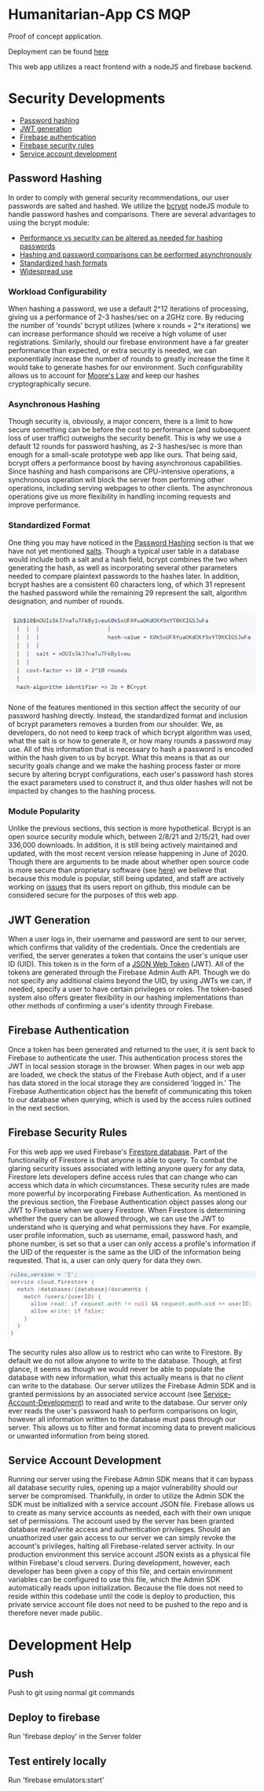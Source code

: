 # Humanitarian-App CS MQP

Proof of concept application.

Deployment can be found [here](https://humanitarian-app-development.web.app)

This web app utilizes a react frontend with a nodeJS and firebase backend. 

# Security Developments
- [Password hashing](#Password-Hashing)
- [JWT generation](#JWT-Generation)
- [Firebase authentication](#Firebase-Authentication)
- [Firebase security rules](#Firebase-Security-Rules)
- [Service account development](#Service-Account-Development)

## Password Hashing
In order to comply with general security recommendations, our user passwords are salted and hashed. We utilize the [bcrypt](https://www.npmjs.com/package/bcrypt) nodeJS module to handle password hashes and comparisons. There are several advantages to using the bcrypt module: 
- [Performance vs security can be altered as needed for hashing passwords](#Workload-Configurability)
- [Hashing and password comparisons can be performed asynchronously](#Asynchronous-Hashing)
- [Standardized hash formats](#Standardized-Format)
- [Widespread use](#Module-Popularity)

### Workload Configurability
When hashing a password, we use a default 2^12 iterations of processing, giving us a performance of 2-3 hashes/sec on a 2GHz core. By reducing the number of 'rounds' bcrypt utilizes (where x rounds = 2^x iterations) we can increase performance should we receive a high volume of user registrations. Similarly, should our firebase environment have a far greater performance than expected, or extra security is needed, we can exponentially increase the number of rounds to greatly increase the time it would take to generate hashes for our environment. Such configurability allows us to account for [Moore's Law](https://en.wikipedia.org/wiki/Moore%27s_law) and keep our hashes cryptographically secure. 

### Asynchronous Hashing
Though security is, obviously, a major concern, there is a limit to how secure something can be before the cost to performance (and subsequent loss of user traffic) outweighs the security benefit. This is why we use a default 12 rounds for password hashing, as 2-3 hashes/sec is more than enough for a small-scale prototype web app like ours. That being said, bcrypt offers a performance boost by having asynchronous capabilities. Since hashing and hash comparisons are CPU-intensive operations, a synchronous operation will block the server from performing other operations, including serving webpages to other clients. The asynchronous operations give us more flexibility in handling incoming requests and improve performance.

### Standardized Format
One thing you may have noticed in the [Password Hashing](#Password-Hashing) section is that we have not yet mentioned [salts](https://en.wikipedia.org/wiki/Salt_(cryptography)). Though a typical user table in a database would include both a salt and a hash field, bcrypt combines the two when generating the hash, as well as incorporating several other parameters needed to compare plaintext passwords to the hashes later. In addition, bcrypt hashes are a consistent 60 characters long, of which 31 represent the hashed password while the remaining 29 represent the salt, algorithm designation, and number of rounds. 

![bcrypt-hash-example](/pictures/bcrypt-hash.PNG "Example bcrypt hash")

None of the features mentioned in this section affect the security of our password hashing directly. Instead, the standardized format and inclusion of bcrypt parameters removes a burden from our shoulder. We, as developers, do not need to keep track of which bcrypt algorithm was used, what the salt is or how to generate it, or how many rounds a password may use. All of this information that is necessary to hash a password is encoded within the hash given to us by bcrypt. What this means is that as our security goals change and we make the hashing process faster or more secure by altering bcrypt configurations, each user's password hash stores the exact parameters used to construct it, and thus older hashes will not be impacted by changes to the hashing process.

### Module Popularity
Unlike the previous sections, this section is more hypothetical. Bcrypt is an open source security module which, between 2/8/21 and 2/15/21, had over 336,000 downloads. In addition, it is still being actively maintained and updated, with the most recent version release happening in June of 2020. Though there are arguments to be made about whether open source code is more secure than proprietary software (see [here](https://doi-org.ezpxy-web-p-u01.wpi.edu/10.1016/S1361-3723(20)30062-2)) we believe that because this module is popular, still being updated, and staff are actively working on [issues](https://github.com/kelektiv/node.bcrypt.js/issues) that its users report on github, this module can be considered secure for the purposes of this web app.

## JWT Generation
When a user logs in, their username and password are sent to our server, which confirms that validity of the credentials. Once the credentials are verified, the server generates a token that contains the user's unique user ID (UID). This token is in the form of a [JSON Web Token](https://en.wikipedia.org/wiki/JSON_Web_Token) (JWT). All of the tokens are generated through the Firebase Admin Auth API. Though we do not specify any additional claims beyond the UID, by using JWTs we can, if needed, specify a user to have certain privileges or roles. The token-based system also offers greater flexibility in our hashing implementations than other methods of confirming a user's identity through Firebase.

## Firebase Authentication
Once a token has been generated and returned to the user, it is sent back to Firebase to authenticate the user. This authentication process stores the JWT in local session storage in the browser. When pages in our web app are loaded, we check the status of the Firebase Auth object, and if a user has data stored in the local storage they are considered 'logged in.' The Firebase Authentication object has the benefit of communicating this token to our database when querying, which is used by the access rules outlined in the next section.

## Firebase Security Rules
For this web app we used Firebase's [Firestore database](https://firebase.google.com/docs/firestore/). Part of the functionality of Firestore is that anyone is able to query. To combat the glaring security issues associated with letting anyone query for any data, Firestore lets developers define access rules that can change who can access which data in which circumstances. These security rules are made more powerful by incorporating Firebase Authentication. As mentioned in the previous section, the Firebase Authentication object passes along our JWT to Firebase when we query Firestore. When Firestore is determining whether the query can be allowed through, we can use the JWT to understand who is querying and what permissions they have. For example, user profile information, such as username, email, password hash, and phone number, is set so that a user can only access a profile's information if the UID of the requester is the same as the UID of the information being requested. That is, a user can only query for data they own. 

![user-info-access-rules](/pictures/user-info-rules.PNG "Profile Information Query Rules")

The security rules also allow us to restrict who can write to Firestore. By default we do not allow anyone to write to the database. Though, at first glance, it seems as though we would never be able to populate the database with new information, what this actually means is that no *client* can write to the database. Our server utilizes the Firebase Admin SDK and is granted permissions by an associated service account (see [Service-Account-Development](#Service-Account-Development)) to read and write to the database. Our server only ever reads the user's password hash to perform comparisons on login, however all information written to the database must pass through our server. This allows us to filter and format incoming data to prevent malicious or unwanted information from being stored.

## Service Account Development
Running our server using the Firebase Admin SDK means that it can bypass all database security rules, opening up a major vulnerability should our server be compromised. Thankfully, in order to utilize the Admin SDK the SDK must be initialized with a service account JSON file. Firebase allows us to create as many service accounts as needed, each with their own unique set of permissions. The account used by the server has been granted database read/write access and authentication privileges. Should an unuathorized user gain access to our server we can simply revoke the account's privileges, halting all Firebase-related server activity. In our production environment this service account JSON exists as a physical file within Firebase's cloud servers. During development, however, each developer has been given a copy of this file, and certain environment variables can be configured to use this file, which the Admin SDK automatically reads upon initialization. Because the file does not need to reside within this codebase until the code is deploy to production, this private service account file does not need to be pushed to the repo and is therefore never made public. 

# Development Help

## Push
Push to git using normal git commands

## Deploy to firebase
Run 'firebase deploy' in the Server folder

## Test entirely locally
Run 'firebase emulators:start'

